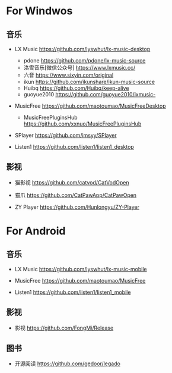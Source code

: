 # For Windwos

## 音乐

- LX Music  https://github.com/lyswhut/lx-music-desktop

    - pdone https://github.com/pdone/lx-music-source
    - 洛雪音乐[微信公众号] https://www.lxmusic.cc/ 
    - 六音 https://www.sixyin.com/original
    - ikun https://github.com/ikunshare/ikun-music-source
    - Huibq https://github.com/Huibq/keep-alive
    - guoyue2010 https://github.com/guoyue2010/lxmusic-

- MusicFree  https://github.com/maotoumao/MusicFreeDesktop

  - MusicFreePluginsHub  https://github.com/xxnuo/MusicFreePluginsHub

- SPlayer  https://github.com/imsyy/SPlayer

- Listen1  https://github.com/listen1/listen1_desktop

## 影视

- 猫影视  https://github.com/catvod/CatVodOpen

- 猫爪 https://github.com/CatPawApp/CatPawOpen

- ZY Player  https://github.com/Hunlongyu/ZY-Player

# For Android

## 音乐

- LX Music  https://github.com/lyswhut/lx-music-mobile

- MusicFree https://github.com/maotoumao/MusicFree

- Listen1 https://github.com/listen1/listen1_mobile

## 影视

- 影视 https://github.com/FongMi/Release

## 图书

- 开源阅读 https://github.com/gedoor/legado
